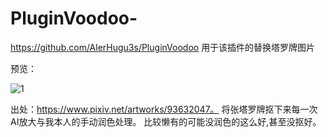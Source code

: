 # PluginVoodoo-
https://github.com/AlerHugu3s/PluginVoodoo
用于该插件的替换塔罗牌图片

预览：


![1](https://user-images.githubusercontent.com/75010467/143873822-7aef1fd9-47e0-4cb7-94b0-0d73348f511f.jpg)



出处：https://www.pixiv.net/artworks/93632047。
将张塔罗牌抠下来每一次AI放大与我本人的手动润色处理。
比较懒有的可能没润色的这么好,甚至没抠好。
